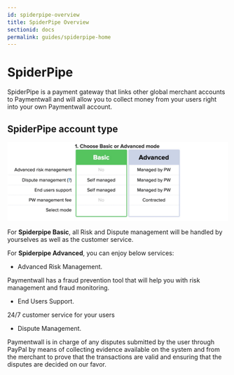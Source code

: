 ```yaml
---
id: spiderpipe-overview
title: SpiderPipe Overview
sectionid: docs
permalink: guides/spiderpipe-home
---
```


# SpiderPipe

SpiderPipe is a payment gateway that links other global merchant accounts to Paymentwall and will allow you to collect money from your users right into your own Paymentwall account.

## SpiderPipe account type

<div class="docs-img">
	<img src="/textures/pic/spiderpipe/pw-spiderpipe-account-type.png" style="width: 600px">
</div>

For **Spiderpipe Basic**, all Risk and Dispute management will be handled by yourselves as well as the customer service.

For **Spiderpipe Advanced**, you can enjoy below services:
- Advanced Risk Management. 

Paymentwall has a fraud prevention tool that will help you with risk management and fraud monitoring. 

- End Users Support. 

24/7 customer service for your users

- Dispute Management.

Paymentwall is in charge of any disputes submitted by the user through PayPal by means of collecting evidence available on the system and from the merchant to prove that the transactions are valid and ensuring that the disputes are decided on our favor.
